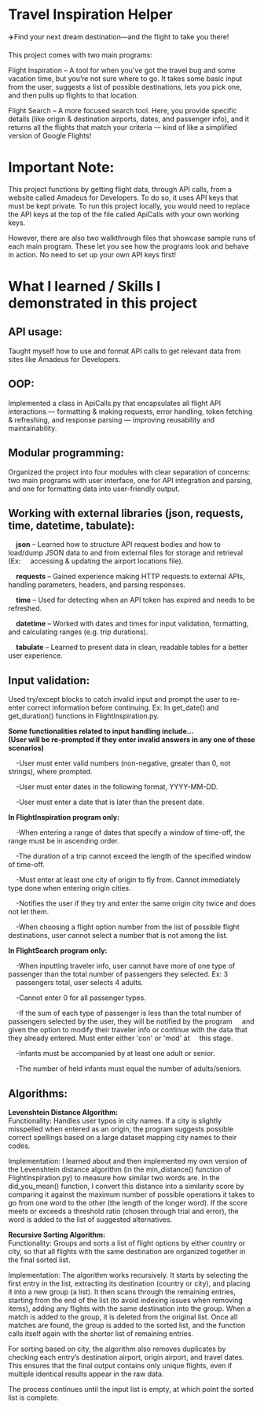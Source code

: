 # Travel Inspiration Helper
✈️Find your next dream destination—and the flight to take you there!

This project comes with two main programs:

Flight Inspiration – A tool for when you've got the travel bug and some vacation time, but you’re not sure where to go. It takes some basic input from the user, suggests a list of possible destinations, lets you pick one, and then pulls up flights to that location.

Flight Search – A more focused search tool. Here, you provide specific details (like origin & destination airports, dates, and passenger info), and it returns all the flights that match your criteria — kind of like a simplified version of Google Flights!

# Important Note:

This project functions by getting flight data, through API calls, from a website called Amadeus for Developers. To do so, it uses API keys that must be kept private. To run this project locally, you would need to replace the API keys at the top of the file called ApiCalls with your own working keys. 

However, there are also two walkthrough files that showcase sample runs of each main program. These let you see how the programs look and behave in action. No need to set up your own API keys first!

# What I learned / Skills I demonstrated in this project

## API usage: 
Taught myself how to use and format API calls to get relevant data from sites like Amadeus for Developers.

## OOP:
Implemented a class in ApiCalls.py that encapsulates all flight API interactions — formatting & making requests, error handling, token fetching & refreshing, and response parsing — improving reusability and maintainability.

## Modular programming:
Organized the project into four modules with clear separation of concerns: two main programs with user interface, one for API integration and parsing, and one for formatting data into user-friendly output.

## Working with external libraries (json, requests, time, datetime, tabulate):
&nbsp;&nbsp;&nbsp;&nbsp;**json** – Learned how to structure API request bodies and how to load/dump JSON data to and from external files for storage and retrieval (Ex: &nbsp;&nbsp;&nbsp;&nbsp;accessing & updating the airport locations file).

&nbsp;&nbsp;&nbsp;&nbsp;**requests** – Gained experience making HTTP requests to external APIs, handling parameters, headers, and parsing responses.

&nbsp;&nbsp;&nbsp;&nbsp;**time** – Used for detecting when an API token has expired and needs to be refreshed.

&nbsp;&nbsp;&nbsp;&nbsp;**datetime** – Worked with dates and times for input validation, formatting, and calculating ranges (e.g. trip durations).

&nbsp;&nbsp;&nbsp;&nbsp;**tabulate** – Learned to present data in clean, readable tables for a better user experience.

## Input validation:
Used try/except blocks to catch invalid input and prompt the user to re-enter correct information before continuing.
Ex: In get_date() and get_duration() functions in FlightInspiration.py.

**Some functionalities related to input handling include...**\
**(User will be re-prompted if they enter invalid answers in any one of these scenarios)**

&nbsp;&nbsp;&nbsp;&nbsp;-User must enter valid numbers (non-negative, greater than 0, not strings), where prompted.

&nbsp;&nbsp;&nbsp;&nbsp;-User must enter dates in the following format, YYYY-MM-DD.

&nbsp;&nbsp;&nbsp;&nbsp;-User must enter a date that is later than the present date.
  
**In FlightInspiration program only:**

&nbsp;&nbsp;&nbsp;&nbsp;-When entering a range of dates that specify a window of time-off, the range must be in ascending order.

&nbsp;&nbsp;&nbsp;&nbsp;-The duration of a trip cannot exceed the length of the specified window of time-off.

&nbsp;&nbsp;&nbsp;&nbsp;-Must enter at least one city of origin to fly from. Cannot immediately type done when entering   origin cities.

&nbsp;&nbsp;&nbsp;&nbsp;-Notifies the user if they try and enter the same origin city twice and does not let them.

&nbsp;&nbsp;&nbsp;&nbsp;-When choosing a flight option number from the list of possible flight destinations, user cannot select a number that is not among the list.

**In FlightSearch program only:**

&nbsp;&nbsp;&nbsp;&nbsp;-When inputting traveler info, user cannot have more of one type of passenger than the total number of passengers they selected. Ex: 3 &nbsp;&nbsp;&nbsp;&nbsp;passengers total, user selects 4 adults.

&nbsp;&nbsp;&nbsp;&nbsp;-Cannot enter 0 for all passenger types.

&nbsp;&nbsp;&nbsp;&nbsp;-If the sum of each type of passenger is less than the total number of passengers selected by the  user, they will be notified by the program &nbsp;&nbsp;&nbsp;&nbsp;and given the option to modify their traveler info or continue with the data that they already entered. Must enter either 'con' or 'mod' at &nbsp;&nbsp;&nbsp;&nbsp;this stage.

&nbsp;&nbsp;&nbsp;&nbsp;-Infants must be accompanied by at least one adult or senior.

&nbsp;&nbsp;&nbsp;&nbsp;-The number of held infants must equal the number of adults/seniors.

## Algorithms:
**Levenshtein Distance Algorithm:** \
Functionality: Handles user typos in city names. If a city is slightly misspelled when entered as an origin, the program suggests possible correct spellings based on a large dataset mapping city names to their codes.

Implementation: I learned about and then implemented my own version of the Levenshtein distance algorithm (in the min_distance() function of FlightInspiration.py) to measure how similar two words are. In the did_you_mean() function, I convert this distance into a similarity score by comparing it against the maximum number of possible operations it takes to go from one word to the other (the length of the longer word). If the score meets or exceeds a threshold ratio (chosen through trial and error), the word is added to the list of suggested alternatives.

**Recursive Sorting Algorithm:**\
Functionality: Groups and sorts a list of flight options by either country or city, so that all flights with the same destination are organized together in the final sorted list.

Implementation: The algorithm works recursively. It starts by selecting the first entry in the list, extracting its destination (country or city), and placing it into a new group (a list). It then scans through the remaining entries, starting from the end of the list (to avoid indexing issues when removing items), adding any flights with the same destination into the group. When a match is added to the group, it is deleted from the original list. Once all matches are found, the group is added to the sorted list, and the function calls itself again with the shorter list of remaining entries.

For sorting based on city, the algorithm also removes duplicates by checking each entry’s destination airport, origin airport, and travel dates. This ensures that the final output contains only unique flights, even if multiple identical results appear in the raw data.

The process continues until the input list is empty, at which point the sorted list is complete.
